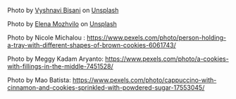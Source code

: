 Photo by <a href="https://unsplash.com/@vyshnavibisani?utm_content=creditCopyText&utm_medium=referral&utm_source=unsplash">Vyshnavi Bisani</a> on <a href="https://unsplash.com/photos/brown-round-cookie-on-white-surface-z8kriatLFdA?utm_content=creditCopyText&utm_medium=referral&utm_source=unsplash">Unsplash</a>

Photo by <a href="https://unsplash.com/@miracleday?utm_content=creditCopyText&utm_medium=referral&utm_source=unsplash">Elena Mozhvilo</a> on <a href="https://unsplash.com/photos/brown-and-white-biscuits-on-white-ceramic-plate-4YrF1HC60wU?utm_content=creditCopyText&utm_medium=referral&utm_source=unsplash">Unsplash</a>

Photo by Nicole Michalou : https://www.pexels.com/photo/person-holding-a-tray-with-different-shapes-of-brown-cookies-6061743/

Photo by Meggy Kadam Aryanto: https://www.pexels.com/photo/a-cookies-with-fillings-in-the-middle-7451528/

Photo by Mao Batista: https://www.pexels.com/photo/cappuccino-with-cinnamon-and-cookies-sprinkled-with-powdered-sugar-17553045/